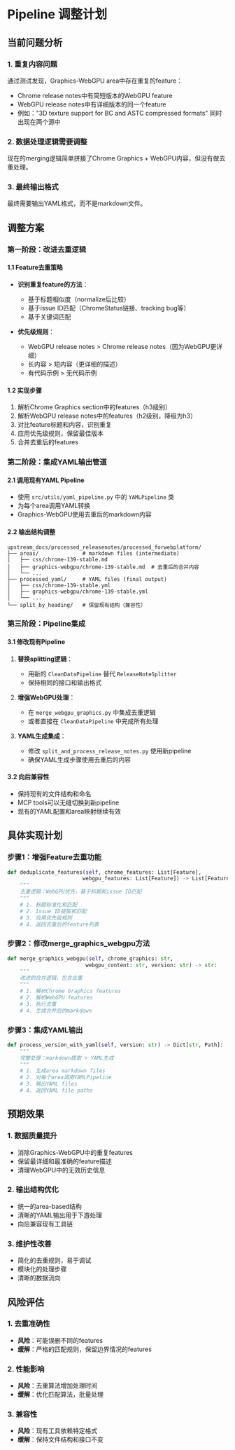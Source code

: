 # Pipeline 调整计划

## 当前问题分析

### 1. 重复内容问题
通过测试发现，Graphics-WebGPU area中存在重复的feature：
- Chrome release notes中有简短版本的WebGPU feature
- WebGPU release notes中有详细版本的同一个feature
- 例如："3D texture support for BC and ASTC compressed formats" 同时出现在两个源中

### 2. 数据处理逻辑需要调整
现在的merging逻辑简单拼接了Chrome Graphics + WebGPU内容，但没有做去重处理。

### 3. 最终输出格式
最终需要输出YAML格式，而不是markdown文件。

## 调整方案

### 第一阶段：改进去重逻辑

#### 1.1 Feature去重策略
- **识别重复feature的方法**：
  - 基于标题相似度（normalize后比较）
  - 基于issue ID匹配（ChromeStatus链接、tracking bug等）
  - 基于关键词匹配
  
- **优先级规则**：
  - WebGPU release notes > Chrome release notes（因为WebGPU更详细）
  - 长内容 > 短内容（更详细的描述）
  - 有代码示例 > 无代码示例

#### 1.2 实现步骤
1. 解析Chrome Graphics section中的features（h3级别）
2. 解析WebGPU release notes中的features（h2级别，降级为h3）
3. 对比feature标题和内容，识别重复
4. 应用优先级规则，保留最佳版本
5. 合并去重后的features

### 第二阶段：集成YAML输出管道

#### 2.1 调用现有YAML Pipeline
- 使用 `src/utils/yaml_pipeline.py` 中的 `YAMLPipeline` 类
- 为每个area调用YAML转换
- Graphics-WebGPU使用去重后的markdown内容

#### 2.2 输出结构调整
```
upstream_docs/processed_releasenotes/processed_forwebplatform/
├── areas/              # markdown files (intermediate)
│   ├── css/chrome-139-stable.md
│   ├── graphics-webgpu/chrome-139-stable.md  # 去重后的合并内容
│   └── ...
├── processed_yaml/     # YAML files (final output)
│   ├── css/chrome-139-stable.yml
│   ├── graphics-webgpu/chrome-139-stable.yml
│   └── ...
└── split_by_heading/   # 保留现有结构（兼容性）
```

### 第三阶段：Pipeline集成

#### 3.1 修改现有Pipeline
1. **替换splitting逻辑**：
   - 用新的 `CleanDataPipeline` 替代 `ReleaseNoteSplitter`
   - 保持相同的接口和输出格式

2. **增强WebGPU处理**：
   - 在 `merge_webgpu_graphics.py` 中集成去重逻辑
   - 或者直接在 `CleanDataPipeline` 中完成所有处理

3. **YAML生成集成**：
   - 修改 `split_and_process_release_notes.py` 使用新pipeline
   - 确保YAML生成步骤使用去重后的内容

#### 3.2 向后兼容性
- 保持现有的文件结构和命名
- MCP tools可以无缝切换到新pipeline
- 现有的YAML配置和area映射继续有效

## 具体实现计划

### 步骤1：增强Feature去重功能
```python
def deduplicate_features(self, chrome_features: List[Feature], 
                        webgpu_features: List[Feature]) -> List[Feature]:
    """
    去重逻辑：WebGPU优先，基于标题和issue ID匹配
    """
    # 1. 标题标准化和匹配
    # 2. Issue ID提取和匹配  
    # 3. 应用优先级规则
    # 4. 返回去重后的feature列表
```

### 步骤2：修改merge_graphics_webgpu方法
```python
def merge_graphics_webgpu(self, chrome_graphics: str, 
                         webgpu_content: str, version: str) -> str:
    """
    改进的合并逻辑，包含去重
    """
    # 1. 解析Chrome Graphics features
    # 2. 解析WebGPU features  
    # 3. 执行去重
    # 4. 生成合并后的markdown
```

### 步骤3：集成YAML输出
```python
def process_version_with_yaml(self, version: str) -> Dict[str, Path]:
    """
    完整处理：markdown提取 + YAML生成
    """
    # 1. 生成area markdown files
    # 2. 对每个area调用YAMLPipeline
    # 3. 输出YAML files
    # 4. 返回YAML file paths
```

## 预期效果

### 1. 数据质量提升
- 消除Graphics-WebGPU中的重复features
- 保留最详细和最准确的feature描述
- 清理WebGPU中的无效历史信息

### 2. 输出结构优化
- 统一的area-based结构
- 清晰的YAML输出用于下游处理
- 向后兼容现有工具链

### 3. 维护性改善
- 简化的去重规则，易于调试
- 模块化的处理步骤
- 清晰的数据流向

## 风险评估

### 1. 去重准确性
- **风险**：可能误删不同的features
- **缓解**：严格的匹配规则，保留边界情况的features

### 2. 性能影响
- **风险**：去重算法增加处理时间
- **缓解**：优化匹配算法，批量处理

### 3. 兼容性
- **风险**：现有工具依赖特定格式
- **缓解**：保持文件结构和接口不变